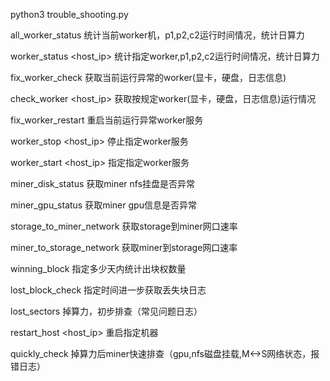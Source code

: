 python3 trouble_shooting.py <parameter>

all_worker_status 统计当前worker机，p1,p2,c2运行时间情况，统计日算力

worker_status <host_ip> 统计指定worker,p1,p2,c2运行时间情况，统计日算力

fix_worker_check 获取当前运行异常的worker(显卡，硬盘，日志信息)

check_worker  <host_ip> 获取按规定worker(显卡，硬盘，日志信息)运行情况

fix_worker_restart 重启当前运行异常worker服务
 
worker_stop <host_ip> 停止指定worker服务

worker_start <host_ip> 指定指定worker服务

miner_disk_status 获取miner nfs挂盘是否异常

miner_gpu_status  获取miner gpu信息是否异常

storage_to_miner_network   获取storage到miner网口速率

miner_to_storage_network   获取miner到storage网口速率

winning_block <day> 指定多少天内统计出块权数量

lost_block_check <time> 指定时间进一步获取丢失块日志

lost_sectors 掉算力，初步排查（常见问题日志）

restart_host <host_ip> 重启指定机器

quickly_check 掉算力后miner快速排查（gpu,nfs磁盘挂载,M<->S网络状态，报错日志）
